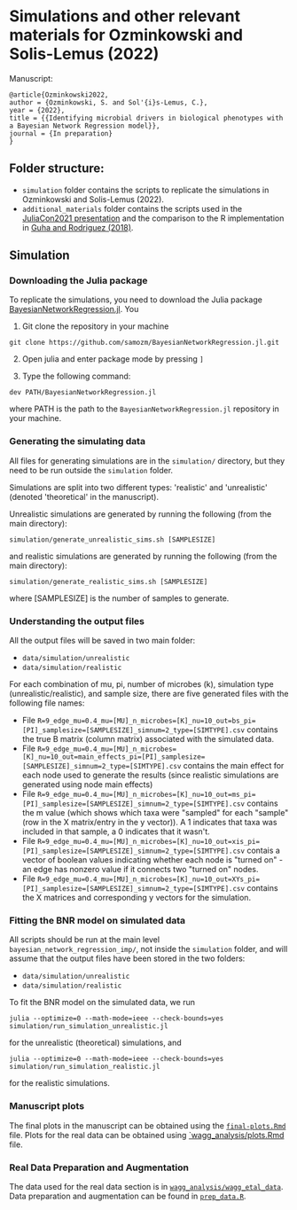 # Simulations and other relevant materials for Ozminkowski and Solis-Lemus (2022)

Manuscript:
```
@article{Ozminkowski2022,
author = {Ozminkowski, S. and Sol'{i}s-Lemus, C.},
year = {2022},
title = {{Identifying microbial drivers in biological phenotypes with a Bayesian Network Regression model}},
journal = {In preparation}
}
```

## Folder structure:
- `simulation` folder contains the scripts to replicate the simulations in Ozminkowski and Solis-Lemus (2022).
- `additional_materials` folder contains the scripts used in the [JuliaCon2021 presentation](https://www.youtube.com/watch?v=ZYtyD8-Cweg) and the comparison to the R implementation in [Guha and Rodriguez (2018)](https://www.tandfonline.com/doi/full/10.1080/01621459.2020.1772079).


## Simulation

### Downloading the Julia package

To replicate the simulations, you need to download the Julia package [BayesianNetworkRegression.jl](https://github.com/samozm/BayesianNetworkRegression.jl). You 


1. Git clone the repository in your machine
```
git clone https://github.com/samozm/BayesianNetworkRegression.jl.git
```

2. Open julia and enter package mode by pressing `]`

3. Type the following command: 
```
dev PATH/BayesianNetworkRegression.jl
```
where PATH is the path to the `BayesianNetworkRegression.jl` repository in your machine.

### Generating the simulating data

All files for generating simulations are in the `simulation/` directory, but they need to be run outside the `simulation` folder.

Simulations are split into two different types: 'realistic' and 'unrealistic' (denoted 'theoretical' in the manuscript).

Unrealistic simulations are generated by running the following (from the main directory):
```
simulation/generate_unrealistic_sims.sh [SAMPLESIZE]
```

and realistic simulations are generated by running the following (from the main directory):
```
simulation/generate_realistic_sims.sh [SAMPLESIZE]
```
where \[SAMPLESIZE\] is the number of samples to generate.

### Understanding the output files

All the output files will be saved in two main folder:
- `data/simulation/unrealistic`
- `data/simulation/realistic`

For each combination of mu, pi, number of microbes (k), simulation type (unrealistic/realistic), and sample size, there are five generated files with the following file names:

- File `R=9_edge_mu=0.4_mu=[MU]_n_microbes=[K]_nu=10_out=bs_pi=[PI]_samplesize=[SAMPLESIZE]_simnum=2_type=[SIMTYPE].csv` contains the true B matrix (column matrix) associated with the simulated data.
- File `R=9_edge_mu=0.4_mu=[MU]_n_microbes=[K]_nu=10_out=main_effects_pi=[PI]_samplesize=[SAMPLESIZE]_simnum=2_type=[SIMTYPE].csv` contains the main effect for each node used to generate the results (since realistic simulations are generated using node main effects)
- File `R=9_edge_mu=0.4_mu=[MU]_n_microbes=[K]_nu=10_out=ms_pi=[PI]_samplesize=[SAMPLESIZE]_simnum=2_type=[SIMTYPE].csv` contains the m value (which shows which taxa were "sampled" for each "sample" (row in the X matrix/entry in the y vector)). A 1 indicates that taxa was included in that sample, a 0 indicates that it wasn't.
- File `R=9_edge_mu=0.4_mu=[MU]_n_microbes=[K]_nu=10_out=xis_pi=[PI]_samplesize=[SAMPLESIZE]_simnum=2_type=[SIMTYPE].csv` contais a vector of boolean values indicating whether each node is "turned on" - an edge has nonzero value if it connects two "turned on" nodes.
- File `R=9_edge_mu=0.4_mu=[MU]_n_microbes=[K]_nu=10_out=XYs_pi=[PI]_samplesize=[SAMPLESIZE]_simnum=2_type=[SIMTYPE].csv` contains the X matrices and corresponding y vectors for the simulation.


### Fitting the BNR model on simulated data

All scripts should be run at the main level `bayesian_network_regression_imp/`, not inside the `simulation` folder, and will assume that the output files have been stored in the two folders:
- `data/simulation/unrealistic`
- `data/simulation/realistic`

To fit the BNR model on the simulated data, we run 
```
julia --optimize=0 --math-mode=ieee --check-bounds=yes simulation/run_simulation_unrealistic.jl
```
for the unrealistic (theoretical) simulations, and
```
julia --optimize=0 --math-mode=ieee --check-bounds=yes simulation/run_simulation_realistic.jl
```
for the realistic simulations.


### Manuscript plots

The final plots in the manuscript can be obtained using the [`final-plots.Rmd`](https://github.com/samozm/bayesian_network_regression_imp/blob/main/additional_materials/final-plots.Rmd) file. Plots for the real data can be obtained using [`wagg_analysis/plots.Rmd](https://github.com/samozm/bayesian_network_regression_imp/tree/main/wagg_analysis/plots.Rmd) file. 


### Real Data Preparation and Augmentation

The data used for the real data section is in [`wagg_analysis/wagg_etal_data`](https://github.com/samozm/bayesian_network_regression_imp/tree/main/wagg_analysis/wagg_etal_data). Data preparation and augmentation can be found in [`prep_data.R`](https://github.com/samozm/bayesian_network_regression_imp/blob/main/wagg_analysis/src/prep_data.R).
